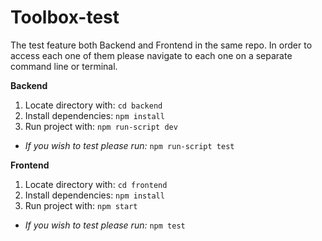 ﻿# Toolbox-test
The test feature both Backend and Frontend in the same repo. In order to access each one of them please navigate to each one on a separate command line or terminal.

**Backend**
1. Locate directory with: `cd backend`
2. Install dependencies: `npm install`
3. Run project with: `npm run-script dev`
* _If you wish to test please run:_ `npm run-script test`

**Frontend** 
1. Locate directory with: `cd frontend`
2. Install dependencies: `npm install`
3. Run project with: `npm start`
* _If you wish to test please run:_ `npm test`
